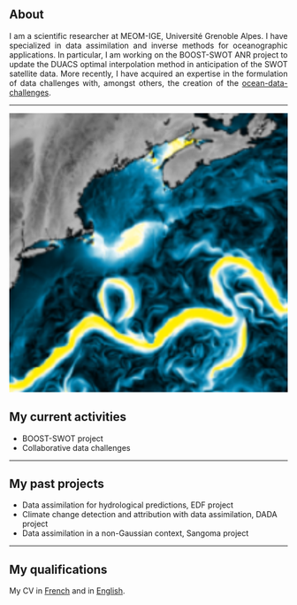 ## About

<div align="justify">
I am a scientific researcher at MEOM-IGE, Université Grenoble Alpes. I have specialized in data assimilation and inverse methods for oceanographic applications. In particular, I am working on the BOOST-SWOT ANR project to update the DUACS optimal interpolation method in anticipation of the SWOT satellite data. More recently, I have acquired an expertise in the formulation of data challenges with, amongst others, the creation of the <a href="https://github.com/ocean-data-challenges">ocean-data-challenges</a>.
</div>
 

---
<img src="images/enatl60_GS.png?raw=true" width="600"/> 

## My current activities

- BOOST-SWOT project 
- Collaborative data challenges

---

## My past projects

- Data assimilation for hydrological predictions, EDF project 
- Climate change detection and attribution with data assimilation, DADA project
- Data assimilation in a non-Gaussian context, Sangoma project

---

## My qualifications

My CV in [French](/pdf/Qualification_2021_Metref_CV_French.pdf) and in [English](/pdf/Qualification_2021_Metref_CV_English.pdf).

 
